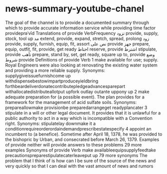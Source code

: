 # news-summary-youtube-chanel
The goal of the channel is to provide a documented summary through which to provide accurate information service while providing time factor   provideprəˈvīd Translations of provide VerbFrequency تزود provide, supply, stock, tool up مد extend, provide, expand, stretch, spread, prolong زود provide, supply, furnish, equip, fit, assort نص على provide جهز prepare, equip, outfit, fit, provide, get ready احتاط reserve, provide اشترط stipulate, provide تأهب prepare, stand by, set, get ready, square up to, provide وضع شروط provide Definitions of provide Verb 1 make available for use; supply. Royal Engineers were also looking at renovating the existing water system and providing a more reliable supply. Synonyms: supplygiveissuefurnishcome up withdispensebestowimpartproduceyieldbring forthbeardeliverdonatecontributepledgeadvancesparepart withallocatedistributeallotput upfork outlay outante uppony up 2 make adequate preparation for (a possible event). The plan provides for a framework for the management of acid sulfate soils. Synonyms: prepareallowmake provisionbe preparedarrangeget readyplancater 3 stipulate in a will or other legal document. It provides that it is unlawful for a public authority to act in a way which is incompatible with a Convention right. Synonyms: stipulatelay downmake it a conditionrequireorderordaindemandprescribestatespecify 4 appoint an incumbent to (a benefice). Sometime after April 18, 1378, he was provided to the bishopric by Urban, and consecrated before March 26, 1379. Examples of provide neither will provide answers to these problems 29 more examples Synonyms of provide Verb make availableequipsupplyfeedtake precautionspreparestipulatecaterleaveput up 79 more synonyms
The problem that I think of is how can I be sure of the source of the news and very quickly so that I can deal with the vast amount of news and rumors
